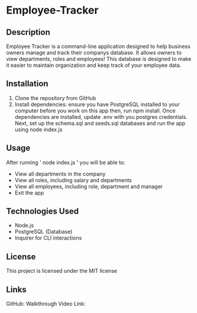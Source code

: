 # Employee-Tracker

## Description
Employee Tracker is a command-line application designed to help business owners manage and track their companys database. It allows owners to view departments, roles and employees! This database is designed to make it easier to maintain organization and keep track of your employee data.

## Installation
1. Clone the repository from GitHub
2. Install dependencies: ensure you have PostgreSQL installed to your computer before you work on this app then, run npm install. Once dependencies are installed, update .env with you postgres credentials. Next, set up the schema.sql and seeds.sql databases and run the app using node index.js

## Usage
After running ' node index.js ' you will be able to:
* View all departments in the company
* View all roles, including salary and departments
* View all employees, including role, department and manager
* Exit the app

## Technologies Used
* Node.js
* PostgreSQL (Database)
* Inquirer for CLI interactions

## License 
This project is licensed under the MIT license

## Links
GitHub: 
Walkthrough Video Link: